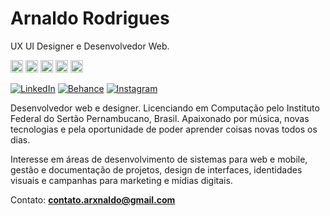 # Arnaldo Rodrigues
UX UI Designer e Desenvolvedor Web.

<p align="left">
<img src="https://cdn.worldvectorlogo.com/logos/react.svg" alt="ReactJs" width="20" height="20"/>
<img src="https://devicons.github.io/devicon/devicon.git/icons/javascript/javascript-original.svg" alt="JavaScript" width="20" height="20"/>
<img src="https://upload.wikimedia.org/wikipedia/commons/3/38/HTML5_Badge.svg" alt="HTML5"  width="20" height="20"/>
<img src="https://www.iconfinder.com/data/icons/social-media-logos-6/512/121-css3-512.png" alt="CSS3"  width="20" height="20"/>
<img src="https://devicons.github.io/devicon/devicon.git/icons/nodejs/nodejs-original.svg" alt="NodeJs" width="20" height="20"/>
</p><p align="center">

[![LinkedIn](https://img.shields.io/badge/-LinkedIn-5E6366?style=flat-square&logo=Linkedin&logoColor=white&link=https://www.linkedin.com/in/arnaldoux/)](https://www.linkedin.com/in/arnaldoux/)
[![Behance](https://img.shields.io/badge/-Behance-5E6366?style=flat-square&logo=Behance&logoColor=white&link=https://www.behance.net/arxnaldo)](https://www.behance.net/arxnaldo) 
[![Instagram](https://img.shields.io/badge/-Instagram-5E6366?style=flat-square&logo=instagram&logoColor=white&link=https://instagram.com/arxnaldo)](https://instagram.com/arxnaldo)


Desenvolvedor web e designer. Licenciando em Computação pelo Instituto Federal do Sertão Pernambucano, Brasil. Apaixonado por música, novas tecnologias e pela oportunidade de poder aprender coisas novas todos os dias.

Interesse em áreas de desenvolvimento de sistemas para web e mobile, gestão e documentação de projetos, design de interfaces, identidades visuais e campanhas para marketing e mídias digitais.


Contato: **contato.arxnaldo@gmail.com**
